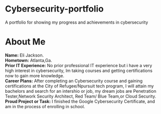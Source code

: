 # Cybersecurity-portfolio
A portfolio for showing my progress and achievements in cybersecurity 
# About Me                                    
**Name:** Eli Jackson.                       
**Hometown:** Atlanta,Ga.                    
**Prior IT Experience:** No prior professional IT experience but i have a very high interest in cybersecurity, Im taking courses and getting certifications now to gain more knowledge.                          
**Career Plans:** After completing an Cybersecurity course and gaining certifications at the City of Refugee/Npursuit tech program, I will attain my bachelors and search for an intershio or job, my dream jobs are Penetration Tester,Network Security Architect,  Red Team/ Blue Team,or Cloud Security.           
**Proud Project or Task:** I finished the Google Cybersecurity Certificate, and am in the process of enrolling in school.    
